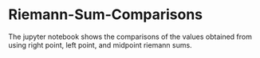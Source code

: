 # Riemann-Sum-Comparisons
The jupyter notebook shows the comparisons of the values obtained from using right point, left point, and midpoint riemann sums.

